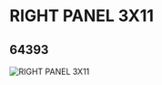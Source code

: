# RIGHT PANEL 3X11
## 64393
![RIGHT PANEL 3X11](https://lc-www-live-s.legocdn.com/media/bricks/5/2/4540822.jpg)